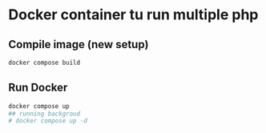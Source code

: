# Docker container tu run multiple php
## Compile image (new setup)
```bash
docker compose build
```

## Run Docker
```bash
docker compose up
## running backgroud
# docker compose up -d
```
